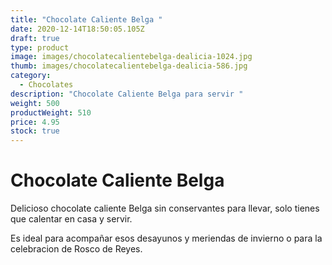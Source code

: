 ```yaml
---
title: "Chocolate Caliente Belga "
date: 2020-12-14T18:50:05.105Z
draft: true
type: product
image: images/chocolatecalientebelga-dealicia-1024.jpg
thumb: images/chocolatecalientebelga-dealicia-586.jpg
category:
  - Chocolates
description: "Chocolate Caliente Belga para servir "
weight: 500
productWeight: 510
price: 4.95
stock: true
---
```

# Chocolate Caliente Belga 

Delicioso chocolate caliente Belga sin conservantes para llevar, solo tienes que calentar en casa y servir. 

Es ideal para acompañar esos desayunos y meriendas de invierno o para la celebracion de Rosco de Reyes.
